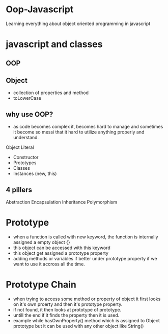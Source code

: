 # Oop-Javascript
Learning everything about object oriented programming in javascript

# javascript and classes

## OOP

## Object
- collection of properties and method
- toLowerCase

## why use OOP?
- as code becomes complex it, becomes hard to manage and sometimes it become so messi that it hard to utilize anything properly and understand.

Object Literal

- Constructor
- Prototypes
- Classes
- Instances (new, this)

## 4 pillers
Abstraction
Encapsulation
Inheritance
Polymorphism

# Prototype
- when a function is called with new keyword, the function is internally assigned a empty object {}
- this object can be accessed with this keyword
- this object get assigned a prototype property
- adding methods or variables if better under prototype property if we want to use it accross all the time.

# Prototype Chain
- when trying to access some method or property of object it first looks on it's own proerty and then it's prototype property.
- if not found, it then looks at prototype of prototype.
- untill the end if it finds the property then it is used.
- example while hasOwnProperty() method which is assigned to Object prototype but it can be used with any other object like String()
